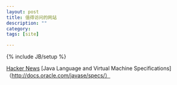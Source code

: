 ```yaml
---
layout: post
title: 值得访问的网站
description: ""
category: 
tags: [site]

---
```

{% include JB/setup %}


[Hacker News](https://news.ycombinator.com/)
[Java Language and Virtual Machine Specifications]（http://docs.oracle.com/javase/specs/）
